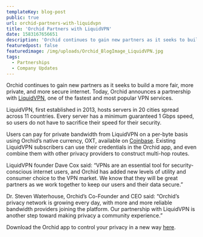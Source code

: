 ```yaml
---
templateKey: blog-post
public: true
url: orchid-partners-with-liquidvpn
title: 'Orchid Partners with LiquidVPN'
date: 1583167656651
description: 'Orchid continues to gain new partners as it seeks to build a more fair, more private, and more secure internet.'
featuredpost: false
featuredimage: /img/uploads/Orchid_BlogImage_LiquidVPN.jpg
tags:
  - Partnerships
  - Company Updates
---
```

Orchid continues to gain new partners as it seeks to build a more fair, more private, and more secure internet. Today, Orchid announces a partnership with [LiquidVPN](https://www.liquidvpn.com/), one of the fastest and most popular VPN services.

LiquidVPN, first established in 2013, hosts servers in 20 cities spread across 11 countries. Every server has a minimum guaranteed 1 Gbps speed, so users do not have to sacrifice their speed for their security. 

Users can pay for private bandwidth from LiquidVPN on a per-byte basis using Orchid’s native currency, OXT, available on [Coinbase](https://www.coinbase.com/price/orchid). Existing LiquidVPN subscribers can use their credentials in the Orchid app, and even combine them with other privacy providers to construct multi-hop routes. 

LiquidVPN founder Dave Cox said: “VPNs are an essential tool for security-conscious internet users, and Orchid has added new levels of utility and consumer choice to the VPN market. We know that they will be great partners as we work together to keep our users and their data secure.”

Dr. Steven Waterhouse, Orchid’s Co-Founder and CEO said: “Orchid’s privacy network is growing every day, with more and more reliable bandwidth providers joining the platform. Our partnership with LiquidVPN is another step toward making privacy a community experience.” 

Download the Orchid app to control your privacy in a new way [here](https://www.orchid.com/download).